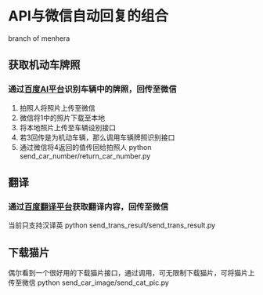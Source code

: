 # API与微信自动回复的组合
branch of menhera
## 获取机动车牌照
### 通过[百度AI平台](www.ai.baidu.com)识别车辆中的牌照，回传至微信
1.  拍照人将照片上传至微信
2.  微信将1中的照片下载至本地
3.  将本地照片上传至车辆设别接口
4.  若3回传是为机动车辆，那么调用车辆牌照识别接口
5.  通过微信将4返回的值传回给拍照人
python send_car_number/return_car_number.py

## 翻译
### 通过[百度翻译平台](api.fanyi.baidu.com)获取翻译内容，回传至微信
当前只支持汉译英
python send_trans_result/send_trans_result.py

## 下载猫片
偶尔看到一个很好用的下载猫片接口，通过调用，可无限制下载猫片，可将猫片上传至微信
python send_car_image/send_cat_pic.py
